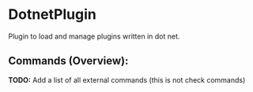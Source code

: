 # DotnetPlugin

Plugin to load and manage plugins written in dot net.

## Commands (Overview):

**TODO:** Add a list of all external commands (this is not check commands)
